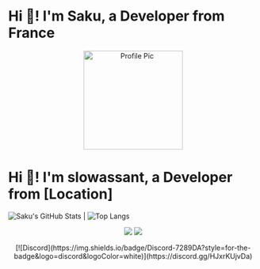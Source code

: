 # Hi 👋! I'm Saku, a Developer from France

<div align="center">
  <img src="https://avatars.githubusercontent.com/u/161844377" alt="Profile Pic" width="200"/>
</div>

# Hi 👋! I'm slowassant, a Developer from [Location]

![Saku's GitHub Stats](https://github-readme-stats.vercel.app/api?username=Sakusql&show_icons=true&theme=radical) | ![Top Langs](https://github-readme-stats.vercel.app/api/top-langs/?username=Sakusql&layout=compact&theme=radical)

<p align="center">
  <img src="https://img.shields.io/badge/JavaScript-F7DF1E?style=for-the-badge&logo=javascript&logoColor=black">
  <img src="https://img.shields.io/badge/Python-3776AB?style=for-the-badge&logo=python&logoColor=white">
</p>

<p align="center">
  [![Discord](https://img.shields.io/badge/Discord-7289DA?style=for-the-badge&logo=discord&logoColor=white)](https://discord.gg/HJxrKUjvDa)
</p>
